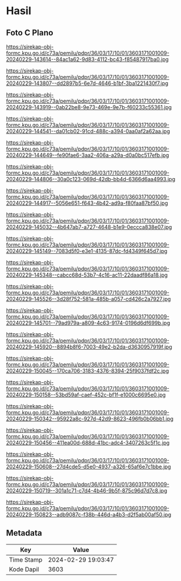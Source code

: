# Hasil

## Foto C Plano

https://sirekap-obj-formc.kpu.go.id/c73a/pemilu/pdpr/36/03/17/10/01/3603171001009-20240229-143614--84ac1a62-9d83-4112-bc43-f85487917ba0.jpg

https://sirekap-obj-formc.kpu.go.id/c73a/pemilu/pdpr/36/03/17/10/01/3603171001009-20240229-143807--dd2897b5-6e7d-4646-b1bf-3ba1221430f7.jpg

https://sirekap-obj-formc.kpu.go.id/c73a/pemilu/pdpr/36/03/17/10/01/3603171001009-20240229-143919--0ab22be8-9e73-469e-9e7b-f60233c55361.jpg

https://sirekap-obj-formc.kpu.go.id/c73a/pemilu/pdpr/36/03/17/10/01/3603171001009-20240229-144541--da01cb02-91cd-488c-a394-0aa0af2a62aa.jpg

https://sirekap-obj-formc.kpu.go.id/c73a/pemilu/pdpr/36/03/17/10/01/3603171001009-20240229-144649--fe90fae6-3aa2-406a-a29a-d0a0bc517efb.jpg

https://sirekap-obj-formc.kpu.go.id/c73a/pemilu/pdpr/36/03/17/10/01/3603171001009-20240229-144806--30a0c123-069d-42db-bb4d-6366d6aa4993.jpg

https://sirekap-obj-formc.kpu.go.id/c73a/pemilu/pdpr/36/03/17/10/01/3603171001009-20240229-144917--5056e651-f643-4b42-ad9a-f80faa87bf50.jpg

https://sirekap-obj-formc.kpu.go.id/c73a/pemilu/pdpr/36/03/17/10/01/3603171001009-20240229-145032--4b647ab7-a727-4648-b1e9-0eccca838e07.jpg

https://sirekap-obj-formc.kpu.go.id/c73a/pemilu/pdpr/36/03/17/10/01/3603171001009-20240229-145149--7083d5f0-e3e1-4135-87dc-fd4349f645d7.jpg

https://sirekap-obj-formc.kpu.go.id/c73a/pemilu/pdpr/36/03/17/10/01/3603171001009-20240229-145348--cabcc68d-53b7-4c16-ac11-22daadf86a18.jpg

https://sirekap-obj-formc.kpu.go.id/c73a/pemilu/pdpr/36/03/17/10/01/3603171001009-20240229-145526--3d28f752-581a-485b-a057-cd426c2a7927.jpg

https://sirekap-obj-formc.kpu.go.id/c73a/pemilu/pdpr/36/03/17/10/01/3603171001009-20240229-145701--79ad979a-a809-4c63-9174-0196d6df699b.jpg

https://sirekap-obj-formc.kpu.go.id/c73a/pemilu/pdpr/36/03/17/10/01/3603171001009-20240229-145920--8894b8f6-7003-49e2-b2da-d3630957919f.jpg

https://sirekap-obj-formc.kpu.go.id/c73a/pemilu/pdpr/36/03/17/10/01/3603171001009-20240229-150045--170ca706-3183-4376-8394-25f9037fdf2c.jpg

https://sirekap-obj-formc.kpu.go.id/c73a/pemilu/pdpr/36/03/17/10/01/3603171001009-20240229-150158--53bd59af-caef-452c-bf1f-e1000c6695e0.jpg

https://sirekap-obj-formc.kpu.go.id/c73a/pemilu/pdpr/36/03/17/10/01/3603171001009-20240229-150342--95922a8c-927d-42d9-8623-496fb0b06bb1.jpg

https://sirekap-obj-formc.kpu.go.id/c73a/pemilu/pdpr/36/03/17/10/01/3603171001009-20240229-150456--411ea00d-688d-41bc-adc4-3407263c5f1c.jpg

https://sirekap-obj-formc.kpu.go.id/c73a/pemilu/pdpr/36/03/17/10/01/3603171001009-20240229-150608--27d4cde5-d5e0-4937-a326-65af6e7c1bbe.jpg

https://sirekap-obj-formc.kpu.go.id/c73a/pemilu/pdpr/36/03/17/10/01/3603171001009-20240229-150719--301a1c71-c7d4-4b46-9b5f-875c96d7d7c8.jpg

https://sirekap-obj-formc.kpu.go.id/c73a/pemilu/pdpr/36/03/17/10/01/3603171001009-20240229-150823--adb9087c-f38b-446d-a4b3-d2f5ab00af50.jpg


## Metadata

| Key        | Value               |
| ---------- | ------------------- |
| Time Stamp | 2024-02-29 19:03:47 |
| Kode Dapil | 3603                |




